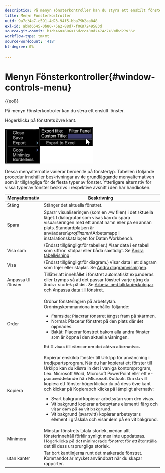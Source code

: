 ```yaml
---
description: På menyn Fönsterkontroller kan du styra ett enskilt fönster.
title: Menyn Fönsterkontroller
uuid: 9a7c24a7-c591-4d73-94f5-bba79b2aa848
exl-id: abbd6545-0b80-45a2-88d7-f0687249583d
source-git-commit: b1dda69a606a16dccca30d2a74c7e63dbd27936c
workflow-type: tm+mt
source-wordcount: '418'
ht-degree: 0%

---
```


# Menyn Fönsterkontroller{#window-controls-menu}

{{eol}}

På menyn Fönsterkontroller kan du styra ett enskilt fönster.

Högerklicka på fönstrets övre kant.

![](assets/mnu_window_TitleBar.png)

Dessa menyalternativ varierar beroende på fönstertyp. Tabellen i följande procedur innehåller beskrivningar av de grundläggande menyalternativen som är tillgängliga för de flesta typer av fönster. Ytterligare alternativ för vissa typer av fönster beskrivs i respektive avsnitt i den här handboken.

<table id="table_13ADF7B7E50E44D890768A5F9BAC8D06"> 
 <thead> 
  <tr> 
   <th colname="col1" class="entry"> Menyalternativ </th> 
   <th colname="col2" class="entry"> Beskrivning </th> 
  </tr> 
 </thead>
 <tbody> 
  <tr> 
   <td colname="col1"> Stäng </td> 
   <td colname="col2"> Stänger det aktuella fönstret. </td> 
  </tr> 
  <tr> 
   <td colname="col1"> Spara </td> 
   <td colname="col2">Sparar visualiseringen (som en <span class="filepath"> .vw</span> filen) i det aktuella läget. I dialogrutan som visas kan du spara visualiseringen med ett annat namn eller på en annan plats. Standardplatsen är användaren\<i>profilnamn</i>\Arbetsmapp i installationskatalogen för Datan Workbench. </td> 
  </tr> 
  <tr> 
   <td colname="col1"> Visa som </td> 
   <td colname="col2">(Endast tillgängligt för tabeller.) Visar data i en tabell som siffror, stolpar eller båda samtidigt. Se <a href="../../../home/c-get-started/c-analysis-vis/c-tables/c-chg-tbl-disp.md#concept-c515caeefce9495f88873a10dc112770"> Ändra tabellvisning</a>. </td> 
  </tr> 
  <tr> 
   <td colname="col1"> Visa </td> 
   <td colname="col2">(Endast tillgängligt för diagram.) Visar data i ett diagram som linjer eller staplar. Se <a href="../../../home/c-get-started/c-analysis-vis/c-graphs/c-chg-graph-disp.md#concept-eaba669d90f64cfa872f1397205fe2f7"> Ändra diagramvisningen</a>. </td> 
  </tr> 
  <tr> 
   <td colname="col1"> Anpassa till fönster </td> 
   <td colname="col2">Tillåter att innehållet i fönstret automatiskt expanderas eller krymps så att det passar fönstret varje gång du ändrar storlek på det. Se <a href="../../../home/c-get-started/c-analysis-vis/c-annots/c-image-annots.md#concept-02081ed7d91c4fdcb8fc863f2a51c962"> Arbeta med bildanteckningar</a> och <a href="../../../home/c-get-started/c-analysis-vis/c-tables/c-fit-data-win.md#concept-b812b1171fc240d9a4cf6d6d57f621a6"> Anpassa data till fönstret</a>. </td> 
  </tr> 
  <tr> 
   <td colname="col1"> Order </td> 
   <td colname="col2"> <p>Ordnar fönsterlagren på arbetsytan. Ordningskommandona innehåller följande: 
     <ul id="ul_90391B26719040AE8E0F80FE33B106FD"> 
      <li id="li_D1B38998C8CC452D8B642132B94F92F7">Framsida: Placerar fönstret längst fram på skärmen. </li> 
      <li id="li_71EEC709AA734924AE8740313031DF6E">Normal: Placerar fönstret på den plats där det öppnades. </li> 
      <li id="li_B6489677FF5540E4BD854EE1CE504CCA">Bakåt: Placerar fönstret bakom alla andra fönster som är öppna i den aktuella visningen. </li> 
     </ul> </p> <p>Ett X visas till vänster om det aktiva alternativet. </p> </td> 
  </tr> 
  <tr> 
   <td colname="col1"> Kopiera </td> 
   <td colname="col2">Kopierar enskilda fönster till Urklipp för användning i tredjepartsprogram. När du har kopierat ett fönster till Urklipp kan du klistra in det i vanliga kontorsprogram, t.ex. Microsoft Word, Microsoft PowerPoint eller ett e-postmeddelande från Microsoft Outlook. Om du vill kopiera ett fönster högerklickar du på dess övre kant och klickar på <span class="uicontrol"> Kopiera</span>och klicka på lämpligt alternativ: 
    <ul id="ul_ECCD6A70729E40998C64714E01504995"> 
     <li id="li_21D375DAE7BC4F449C8A3225296A6D26">Svart bakgrund kopierar arbetsytan som den visas. </li> 
     <li id="li_1B08C688678F42948E0952EEE0BF2B30">Vit bakgrund kopierar arbetsytans element i färg och visar dem på en vit bakgrund. </li> 
     <li id="li_86F497A2275C43B5835DEDD0A4BF76E8">Vit bakgrund (svartvitt) kopierar arbetsytans element i gråskala och visar dem på en vit bakgrund. </li> 
    </ul> </td> 
  </tr> 
  <tr> 
   <td colname="col1"> Minimera </td> 
   <td colname="col2"> Minskar fönstrets totala storlek, medan allt fönsterinnehåll förblir synligt men inte uppdateras. Högerklicka på det minimerade fönstret för att återställa det till dess ursprungliga storlek. </td> 
  </tr> 
  <tr> 
   <td colname="col1"> utan kanter </td> 
   <td colname="col2"> Tar bort kantlinjerna runt det markerade fönstret. Kommandot är mycket användbart när du skapar rapporter. </td> 
  </tr> 
 </tbody> 
</table>

